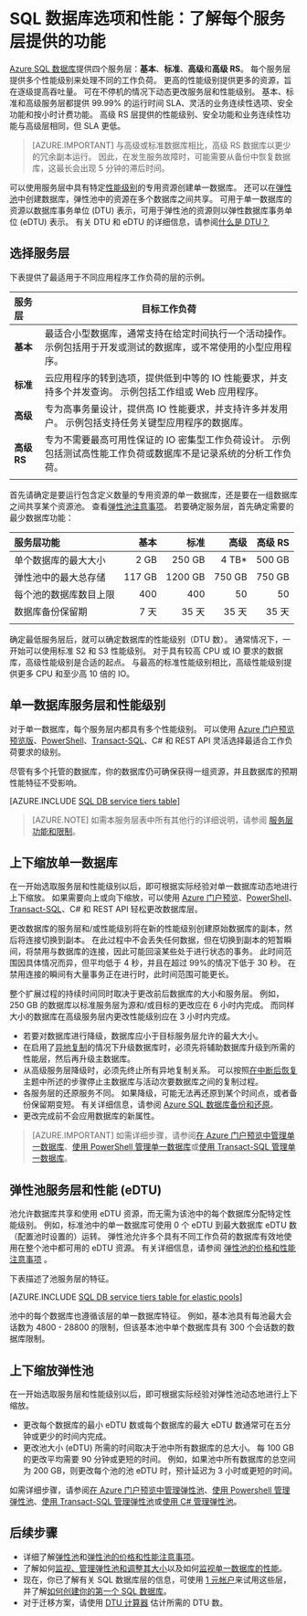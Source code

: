 <properties
    pageTitle="SQL 数据库性能：服务层 | Azure"
    description="比较 SQL 数据库服务层。"
    keywords="数据库选项,数据库性能"
    services="sql-database"
    documentationcenter=""
    author="janeng"
    manager="jhubbard"
    editor=""
    wms.date="03/06/2017"
    translationtype="Human Translation" />
<tags
    ms.assetid="f5c5c596-cd1e-451f-92a7-b70d4916e974"
    ms.service="sql-database"
    ms.custom="overview"
    ms.devlang="na"
    ms.topic="article"
    ms.tgt_pltfrm="na"
    ms.workload="data-management"
    ms.author="janeng"
    ms.sourcegitcommit="7cc8d7b9c616d399509cd9dbdd155b0e9a7987a8"
    ms.openlocfilehash="c23aa7ddec65c64ff8dc8fdf41902e1795327898"
    ms.lasthandoff="04/07/2017" />

# <a name="sql-database-options-and-performance-understand-whats-available-in-each-service-tier"></a>SQL 数据库选项和性能：了解每个服务层提供的功能

[Azure SQL 数据库](/documentation/articles/sql-database-technical-overview/)提供四个服务层：**基本**、**标准**、**高级**和**高级 RS**。 每个服务层提供多个性能级别来处理不同的工作负荷。 更高的性能级别提供更多的资源，旨在逐级提高吞吐量。 可在不停机的情况下动态更改服务层和性能级别。 基本、标准和高级服务层都提供 99.99% 的运行时间 SLA、灵活的业务连续性选项、安全功能和按小时计费功能。 高级 RS 层提供的性能级别、安全功能和业务连续性功能与高级层相同，但 SLA 更低。

> [AZURE.IMPORTANT]
> 与高级或标准数据库相比，高级 RS 数据库以更少的冗余副本运行。 因此，在发生服务故障时，可能需要从备份中恢复数据库，这最长会出现 5 分钟的滞后时间。
>

可以使用服务层中具有特定[性能级别](/documentation/articles/sql-database-service-tiers/#single-database-service-tiers-and-performance-levels)的专用资源创建单一数据库。 还可以在[弹性池](/documentation/articles/sql-database-service-tiers/#elastic-pool-service-tiers-and-performance-in-edtus)中创建数据库，弹性池中的资源在多个数据库之间共享。 可用于单一数据库的资源以数据库事务单位 (DTU) 表示，可用于弹性池的资源则以弹性数据库事务单位 (eDTU) 表示。 有关 DTU 和 eDTU 的详细信息，请参阅[什么是 DTU？](/documentation/articles/sql-database-what-is-a-dtu/) 

## <a name="choosing-a-service-tier"></a>选择服务层
下表提供了最适用于不同应用程序工作负荷的层的示例。

| 服务层 | 目标工作负荷 |
| :--- | --- |
| **基本** | 最适合小型数据库，通常支持在给定时间执行一个活动操作。 示例包括用于开发或测试的数据库，或不常使用的小型应用程序。 |
| **标准** |云应用程序的转到选项，提供低到中等的 IO 性能要求，并支持多个并发查询。 示例包括工作组或 Web 应用程序。 |
| **高级** | 专为高事务量设计，提供高 IO 性能要求，并支持许多并发用户。 示例包括支持任务关键型应用程序的数据库。 |
| **高级 RS** | 专为不需要最高可用性保证的 IO 密集型工作负荷设计。 示例包括测试高性能工作负荷或数据库不是记录系统的分析工作负荷。 |
|||

首先请确定是要运行包含定义数量的专用资源的单一数据库，还是要在一组数据库之间共享某个资源池。 查看[弹性池注意事项](/documentation/articles/sql-database-elastic-pool-guidance/)。 若要确定服务层，首先确定需要的最少数据库功能：

| **服务层功能** | **基本** | **标准** | **高级** | **高级 RS**|
| :-- | --: | --: | --: | --: |
| 单个数据库的最大大小 | 2 GB | 250 GB | 4 TB*  | 500 GB  |
| 弹性池中的最大总存储 | 117 GB | 1200 GB | 750 GB | 750 GB |
| 每个池的数据库数目上限 | 400  | 400 | 50 | 50 |
| 数据库备份保留期 | 7 天 | 35 天 | 35 天 | 35 天 |
||||||

确定最低服务层后，就可以确定数据库的性能级别（DTU 数）。 通常情况下，一开始可以使用标准 S2 和 S3 性能级别。 对于具有较高 CPU 或 IO 要求的数据库，高级性能级别是合适的起点。 与最高的标准性能级别相比，高级性能级别提供更多 CPU 和至少高 10 倍的 IO。

## <a name="single-database-service-tiers-and-performance-levels"></a>单一数据库服务层和性能级别
对于单一数据库，每个服务层内都具有多个性能级别。 可以使用 [Azure 门户预览预览版](/documentation/articles/sql-database-manage-single-databases-portal/)、[PowerShell](/documentation/articles/sql-database-manage-single-databases-powershell/)、[Transact-SQL](/documentation/articles/sql-database-manage-single-databases-tsql/)、C# 和 REST API 灵活选择最适合工作负荷要求的级别。 

尽管有多个托管的数据库，你的数据库仍可确保获得一组资源，并且数据库的预期性能特征不受影响。

[AZURE.INCLUDE [SQL DB service tiers table](../../includes/sql-database-service-tiers-table.md)]

> [AZURE.NOTE]
> 如需本服务层表中所有其他行的详细说明，请参阅 [服务层功能和限制](/documentation/articles/sql-database-performance-guidance/#service-tier-capabilities-and-limits)。
> 

## <a name="scaling-up-or-scaling-down-a-single-database"></a>上下缩放单一数据库

在一开始选取服务层和性能级别以后，即可根据实际经验对单一数据库动态地进行上下缩放。 如果需要向上或向下缩放，可以使用 [Azure 门户预览](/documentation/articles/sql-database-manage-single-databases-portal/)、[PowerShell](/documentation/articles/sql-database-manage-single-databases-powershell/)、[Transact-SQL](/documentation/articles/sql-database-manage-single-databases-tsql/)、C# 和 REST API 轻松更改数据库层。 


更改数据库的服务层和/或性能级别将在新的性能级别创建原始数据库的副本，然后将连接切换到副本。 在此过程中不会丢失任何数据，但在切换到副本的短暂瞬间，将禁用与数据库的连接，因此可能回滚某些处于进行状态的事务。 此时间范围因具体情况而异，但平均低于 4 秒，并且在超过 99%的情况下低于 30 秒。 在禁用连接的瞬间有大量事务正在进行时，此时间范围可能更长。  

整个扩展过程的持续时间同时取决于更改前后数据库的大小和服务层。 例如，250 GB 的数据库以标准服务层为源和/或目标的更改应在 6 小时内完成。 而同样大小的数据库在高级服务层内更改性能级别应在 3 小时内完成。

* 若要对数据库进行降级，数据库应小于目标服务层允许的最大大小。 
* 在启用了[异地复制](/documentation/articles/sql-database-geo-replication-portal/)的情况下升级数据库时，必须先将辅助数据库升级到所需的性能层，然后再升级主数据库。
* 从高级服务层降级时，必须先终止所有异地复制关系。 可以按照[在中断后恢复](/documentation/articles/sql-database-disaster-recovery/)主题中所述的步骤停止主数据库与活动次要数据库之间的复制过程。
* 各服务层的还原服务不同。 如果降级，可能无法再还原到某个时间点，或者备份保留期变短。 有关详细信息，请参阅 [Azure SQL 数据库备份和还原](/documentation/articles/sql-database-business-continuity/)。
* 更改完成前不会应用数据库的新属性。

> [AZURE.IMPORTANT]
> 如需详细步骤，请参阅[在 Azure 门户预览中管理单一数据库](/documentation/articles/sql-database-manage-single-databases-portal/)、[使用 PowerShell 管理单一数据库](/documentation/articles/sql-database-manage-single-databases-powershell/)或[使用 Transact-SQL 管理单一数据库](/documentation/articles/sql-database-manage-single-databases-tsql/)。
>

## <a name="elastic-pool-service-tiers-and-performance-in-edtus"></a>弹性池服务层和性能 (eDTU)

池允许数据库共享和使用 eDTU 资源，而无需为该池中的每个数据库分配特定性能级别。 例如，标准池中的单一数据库可使用 0 个 eDTU 到最大数据库 eDTU 数（配置池时设置的）运转。 弹性池允许多个具有不同工作负荷的数据库有效地使用在整个池中都可用的 eDTU 资源。 有关详细信息，请参阅 [弹性池的价格和性能注意事项](/documentation/articles/sql-database-elastic-pool-guidance/) 。

下表描述了池服务层的特征。

[AZURE.INCLUDE [SQL DB service tiers table for elastic pools](../../includes/sql-database-service-tiers-table-elastic-pools.md)]

池中的每个数据库也遵循该层的单一数据库特征。 例如，基本池具有每池最大会话数为 4800 - 28800 的限制，但该基本池中单个数据库具有 300 个会话数的数据库限制。

## <a name="scaling-up-or-scaling-down-an-elastic-pool"></a>上下缩放弹性池

在一开始选取服务层和性能级别以后，即可根据实际经验对弹性池动态地进行上下缩放。 

* 更改每个数据库的最小 eDTU 数或每个数据库的最大 eDTU 数通常可在五分钟或更少的时间内完成。
* 更改池大小 (eDTU) 所需的时间取决于池中所有数据库的总大小。 每 100 GB 的更改平均需要 90 分钟或更短的时间。 例如，如果池中所有数据库的总空间为 200 GB，则更改每个池的池 eDTU 时，预计延迟为 3 小时或更短的时间。

如需详细步骤，请参阅[在 Azure 门户预览中管理弹性池](/documentation/articles/sql-database-elastic-pool-manage-portal/)、[使用 Powershell 管理弹性池](/documentation/articles/sql-database-elastic-pool-manage-powershell/)、[使用 Transact-SQL 管理弹性池](/documentation/articles/sql-database-elastic-pool-manage-tsql/)或[使用 C# 管理弹性池](/documentation/articles/sql-database-elastic-pool-manage-csharp/)。

## <a name="next-steps"></a>后续步骤

* 详细了解[弹性池](/documentation/articles/sql-database-elastic-pool-guidance/)和[弹性池的价格和性能注意事项](/documentation/articles/sql-database-elastic-pool-guidance/)。
* 了解如何[监视、管理弹性池和调整其大小](/documentation/articles/sql-database-elastic-pool-manage-portal/)以及如何[监视单一数据库的性能](/documentation/articles/sql-database-single-database-monitor/)。
* 现在，你已了解有关 SQL 数据库层的信息，可使用 [1 元帐户](/pricing/1rmb-trial/)来试用这些层，并了解[如何创建你的第一个 SQL 数据库](/documentation/articles/sql-database-get-started/)。
* 对于迁移方案，请使用 [DTU 计算器](http://dtucalculator.azurewebsites.net/) 估计所需的 DTU 数。
<!--Update_Description: content description refine-->